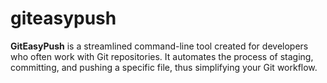 # giteasypush
**GitEasyPush** is a streamlined command-line tool created for developers who often work with Git repositories. It automates the process of staging, committing, and pushing a specific file, thus simplifying your Git workflow.
